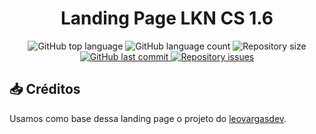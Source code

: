 <h1 align="center">
  Landing Page LKN CS 1.6
</h1>

<p align="center">
  <img alt="GitHub top language" src="https://img.shields.io/github/languages/top/leovargasdev/twitch-live-06.svg" />
  
  <img alt="GitHub language count" src="https://img.shields.io/github/languages/count/leovargasdev/twitch-live-06.svg" />
  
  <img alt="Repository size" src="https://img.shields.io/github/repo-size/leovargasdev/twitch-live-06.svg" />

  <a href="https://github.com/leovargasdev/twitch-live-06/commits/master">
    <img alt="GitHub last commit" src="https://img.shields.io/github/last-commit/leovargasdev/twitch-live-06.svg" />
  </a>
  
  <a href="https://github.com/leovargasdev/twitch-live-06/issues">
    <img alt="Repository issues" src="https://img.shields.io/github/issues/leovargasdev/twitch-live-06.svg" />
  </a>
</p>

## 📥 Créditos

Usamos como base dessa landing page o projeto do [leovargasdev](https://www.twitch.tv/leovargasdev).

